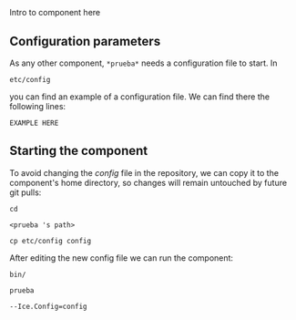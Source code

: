 ```
```
#
``` prueba
```
Intro to component here


## Configuration parameters
As any other component,
``` *prueba* ```
needs a configuration file to start. In

    etc/config

you can find an example of a configuration file. We can find there the following lines:

    EXAMPLE HERE


## Starting the component
To avoid changing the *config* file in the repository, we can copy it to the component's home directory, so changes will remain untouched by future git pulls:

    cd

``` <prueba 's path> ```

    cp etc/config config

After editing the new config file we can run the component:

    bin/

```prueba ```

    --Ice.Config=config
